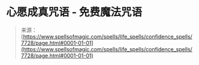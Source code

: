 <!--yml

分类：未分类

日期：2024年06月12日 18:42:49

-->

# 心愿成真咒语 - 免费魔法咒语

> 来源：[https://www.spellsofmagic.com/spells/life_spells/confidence_spells/7728/page.html#0001-01-01](https://www.spellsofmagic.com/spells/life_spells/confidence_spells/7728/page.html#0001-01-01)
